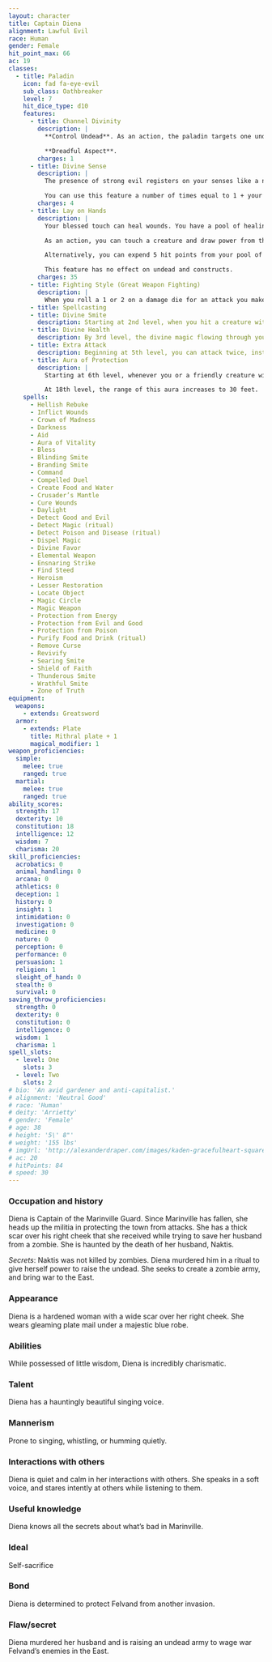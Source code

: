 ```yaml
---
layout: character
title: Captain Diena
alignment: Lawful Evil
race: Human
gender: Female
hit_point_max: 66
ac: 19
classes:
  - title: Paladin
    icon: fad fa-eye-evil
    sub_class: Oathbreaker
    level: 7
    hit_dice_type: d10
    features:
      - title: Channel Divinity
        description: |
          **Control Undead**. As an action, the paladin targets one undead creature he or she can see within 30 feet of him or her. The target must make a Wisdom saving throw. On a failed save, the target must obey the paladin’s commands for the next 24 hours, or until the paladin uses this Channel Divinity option again. An undead whose challenge rating is equal to or greater than the paladin’s level is immune to this effect.

          **Dreadful Aspect**.
        charges: 1
      - title: Divine Sense
        description: |
          The presence of strong evil registers on your senses like a noxious odor, and powerful good rings like heavenly music in your ears. As an action, you can open your awareness to detect such forces. Until the end of your next turn, you know the location of any celestial, fiend, or undead within 60 feet of you that is not behind total cover. You know the type (celestial, fiend, or undead) of any being whose presence you sense, but not its identity (the vampire Count Strahd von Zarovich, for instance). Within the same radius, you also detect the presence of any place or object that has been consecrated or desecrated, as with the hallow spell.

          You can use this feature a number of times equal to 1 + your Charisma modifier. When you finish a long rest, you regain all expended uses.
        charges: 4
      - title: Lay on Hands
        description: |
          Your blessed touch can heal wounds. You have a pool of healing power that replenishes when you take a long rest. With that pool, you can restore a total number of hit points equal to your paladin level x 5.

          As an action, you can touch a creature and draw power from the pool to restore a number of hit points to that creature, up to the maximum amount remaining in your pool.

          Alternatively, you can expend 5 hit points from your pool of healing to cure the target of one disease or neutralize one poison affecting it. You can cure multiple diseases and neutralize multiple poisons with a single use of Lay on Hands, expending hit points separately for each one.

          This feature has no effect on undead and constructs.
        charges: 35
      - title: Fighting Style (Great Weapon Fighting)
        description: |
          When you roll a 1 or 2 on a damage die for an attack you make with a melee weapon that you are wielding with two hands, you can reroll the die and must use the new roll. The weapon must have the two-handed or versatile property for you to gain this benefit.
      - title: Spellcasting
      - title: Divine Smite
        description: Starting at 2nd level, when you hit a creature with a melee weapon attack, you can expend one spell slot to deal radiant damage to the target, in addition to the weapon's damage. The extra damage is 2d8 for a 1st-level spell slot, plus 1d8 for each spell level higher than 1st, to a maximum of 5d8. The damage increases by 1d8 if the target is an undead or a fiend.
      - title: Divine Health
        description: By 3rd level, the divine magic flowing through you makes you immune to disease.
      - title: Extra Attack
        description: Beginning at 5th level, you can attack twice, instead of once, whenever you take the Attack action on your turn.
      - title: Aura of Protection
        description: |
          Starting at 6th level, whenever you or a friendly creature within 10 feet of you must make a saving throw, the creature gains a bonus to the saving throw equal to your Charisma modifier (with a minimum bonus of +1). You must be conscious to grant this bonus.

          At 18th level, the range of this aura increases to 30 feet.
    spells:
      - Hellish Rebuke
      - Inflict Wounds
      - Crown of Madness
      - Darkness
      - Aid
      - Aura of Vitality
      - Bless
      - Blinding Smite
      - Branding Smite
      - Command
      - Compelled Duel
      - Create Food and Water
      - Crusader’s Mantle
      - Cure Wounds
      - Daylight
      - Detect Good and Evil
      - Detect Magic (ritual)
      - Detect Poison and Disease (ritual)
      - Dispel Magic
      - Divine Favor
      - Elemental Weapon
      - Ensnaring Strike
      - Find Steed
      - Heroism
      - Lesser Restoration
      - Locate Object
      - Magic Circle
      - Magic Weapon
      - Protection from Energy
      - Protection from Evil and Good
      - Protection from Poison
      - Purify Food and Drink (ritual)
      - Remove Curse
      - Revivify
      - Searing Smite
      - Shield of Faith
      - Thunderous Smite
      - Wrathful Smite
      - Zone of Truth
equipment:
  weapons:
    - extends: Greatsword
  armor:
    - extends: Plate
      title: Mithral plate + 1
      magical_modifier: 1
weapon_proficiencies:
  simple:
    melee: true
    ranged: true
  martial:
    melee: true
    ranged: true
ability_scores:
  strength: 17
  dexterity: 10
  constitution: 18
  intelligence: 12
  wisdom: 7
  charisma: 20
skill_proficiencies:
  acrobatics: 0
  animal_handling: 0
  arcana: 0
  athletics: 0
  deception: 1
  history: 0
  insight: 1
  intimidation: 0
  investigation: 0
  medicine: 0
  nature: 0
  perception: 0
  performance: 0
  persuasion: 1
  religion: 1
  sleight_of_hand: 0
  stealth: 0
  survival: 0
saving_throw_proficiencies:
  strength: 0
  dexterity: 0
  constitution: 0
  intelligence: 0
  wisdom: 1
  charisma: 1
spell_slots:
  - level: One
    slots: 3
  - level: Two
    slots: 2
# bio: 'An avid gardener and anti-capitalist.'
# alignment: 'Neutral Good'
# race: 'Human'
# deity: 'Arrietty'
# gender: 'Female'
# age: 38
# height: '5\' 8"'
# weight: '155 lbs'
# imgUrl: 'http://alexanderdraper.com/images/kaden-gracefulheart-square.png'
# ac: 20
# hitPoints: 84
# speed: 30
---
```


### Occupation and history

Diena is Captain of the Marinville Guard. Since Marinville has fallen, she heads up the militia in protecting the town from attacks. She has a thick scar over his right cheek that she received while trying to save her husband from a zombie. She is haunted by the death of her husband, Naktis.

*Secrets*: Naktis was not killed by zombies. Diena murdered him in a ritual to give herself power to raise the undead. She seeks to create a zombie army, and bring war to the East.

### Appearance

Diena is a hardened woman with a wide scar over her right cheek. She wears gleaming plate mail under a majestic blue robe.

### Abilities

While possessed of little wisdom, Diena is incredibly charismatic.

### Talent

Diena has a hauntingly beautiful singing voice.

### Mannerism

Prone to singing, whistling, or humming quietly.

### Interactions with others

Diena is quiet and calm in her interactions with others. She speaks in a soft voice, and stares intently at others while listening to them.

### Useful knowledge

Diena knows all the secrets about what’s bad in Marinville.

### Ideal

Self-sacrifice

### Bond

Diena is determined to protect Felvand from another invasion.

### Flaw/secret

Diena murdered her husband and is raising an undead army to wage war Felvand’s enemies in the East.
